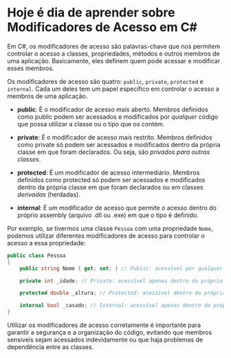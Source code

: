 # Hoje é dia de aprender sobre Modificadores de Acesso em C#

Em C#, os modificadores de acesso são palavras-chave que nos permitem controlar o acesso a classes, propriedades, métodos e outros membros de uma aplicação. Basicamente, eles definem quem pode acessar e modificar esses membros.

Os modificadores de acesso são quatro: `public`, `private`, `protected` e `internal`. Cada um deles tem um papel específico em controlar o acesso a membros de uma aplicação.

- **public**: É o modificador de acesso mais aberto. Membros definidos como public podem ser acessados e modificados por *qualquer* código que possa utilizar a classe ou o tipo que os contém.

- **private**: É o modificador de acesso mais restrito. Membros definidos como private só podem ser acessados e modificados dentro da própria classe em que foram declarados. Ou seja, são *privados para outras classes*.

- **protected**: É um modificador de acesso intermediário. Membros definidos como protected só podem ser acessados e modificados dentro da própria classe em que foram declarados ou em classes *derivadas* (herdadas).

- **internal**: É um modificador de acesso que permite o acesso dentro do próprio assembly (arquivo .dll ou .exe) em que o tipo é definido.

Por exemplo, se tivermos uma classe ``Pessoa`` com uma propriedade `Nome`, podemos utilizar diferentes modificadores de acesso para controlar o acesso a essa propriedade:

```csharp
public class Pessoa
{
    public string Nome { get; set; } // Public: acessível por qualquer código

    private int _idade; // Private: acessível apenas dentro da própria classe

    protected double _altura; // Protected: acessível dentro da própria classe e em classes derivadas

    internal bool _casado; // Internal: acessível apenas dentro do próprio assembly
}
```

Utilizar os modificadores de acesso corretamente é importante para garantir a segurança e a organização do código, evitando que membros sensíveis sejam acessados indevidamente ou que haja problemas de dependência entre as classes.